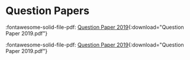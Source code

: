 # Question Papers


:fontawesome-solid-file-pdf: [Question Paper 2019](NAH_Computing-Science_QP_2019.pdf){:download="Question Paper 2019.pdf"}

:fontawesome-solid-file-pdf: [Question Paper 2019](NAH_Computing-Science_QP_2019.pdf){:download="Question Paper 2019.pdf"}
